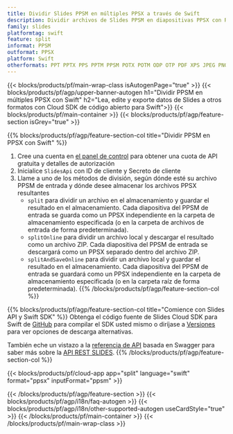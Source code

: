 ```yaml
---
title: Dividir Slides PPSM en múltiples PPSX a través de Swift
description: Dividir archivos de Slides PPSM en diapositivas PPSX con REST API y Swift SDK de código abierto
family: slides
platformtag: swift
feature: split
informat: PPSM
outformat: PPSX
platform: Swift
otherformats: PPT PPTX PPS PPTM PPSM POTX POTM ODP OTP PDF XPS JPEG PNG BMP TIFF SVG HTML5 MD GIF XAML
---
```


{{< blocks/products/pf/main-wrap-class isAutogenPage="true" >}}
{{< blocks/products/pf/agp/upper-banner-autogen h1="Dividir PPSM en múltiples PPSX con Swift" h2="Lea, edite y exporte datos de Slides a otros formatos con Cloud SDK de código abierto para Swift">}}
{{< blocks/products/pf/main-container >}}
{{< blocks/products/pf/agp/feature-section isGrey="true" >}}

{{% blocks/products/pf/agp/feature-section-col title="Dividir PPSM en PPSX con Swift" %}}
1. Cree una cuenta en <a href="https://dashboard.aspose.cloud/">el panel de control</a> para obtener una cuota de API gratuita y detalles de autorización
1. Inicialice ```SlidesApi``` con ID de cliente y Secreto de cliente
1. Llame a uno de los métodos de división, según dónde esté su archivo PPSM de entrada y dónde desee almacenar los archivos PPSX resultantes
    - ```split``` para dividir un archivo en el almacenamiento y guardar el resultado en el almacenamiento. Cada diapositiva del PPSM de entrada se guarda como un PPSX independiente en la carpeta de almacenamiento especificada (o en la carpeta de archivos de entrada de forma predeterminada).
    - ```splitOnline``` para dividir un archivo local y descargar el resultado como un archivo ZIP. Cada diapositiva del PPSM de entrada se descargará como un PPSX separado dentro del archivo ZIP.
    - ```splitAndSaveOnline``` para dividir un archivo local y guardar el resultado en el almacenamiento. Cada diapositiva del PPSM de entrada se guardará como un PPSX independiente en la carpeta de almacenamiento especificada (o en la carpeta raíz de forma predeterminada).
{{% /blocks/products/pf/agp/feature-section-col %}}

{{% blocks/products/pf/agp/feature-section-col title="Comience con Slides API y Swift SDK" %}}
Obtenga el código fuente de Slides Cloud SDK para Swift de [GitHub](https://github.com/aspose-slides-cloud/aspose-slides-cloud-swift) para compilar el SDK usted mismo o diríjase a [Versiones](https://releases.aspose.cloud/) para ver opciones de descarga alternativas.

También eche un vistazo a la [referencia de API](https://apireference.aspose.cloud/slides/) basada en Swagger para saber más sobre la [API REST SLIDES](https://products.aspose.cloud/slides/curl/).
{{% /blocks/products/pf/agp/feature-section-col %}}

{{< blocks/products/pf/cloud-app app="split" language="swift" format="ppsx" inputFormat="ppsm" >}}

{{< /blocks/products/pf/agp/feature-section >}}
{{< blocks/products/pf/agp/i18n/faq-autogen >}}
{{< blocks/products/pf/agp/i18n/other-supported-autogen useCardStyle="true" >}}
{{< /blocks/products/pf/main-container >}}
{{< /blocks/products/pf/main-wrap-class >}}